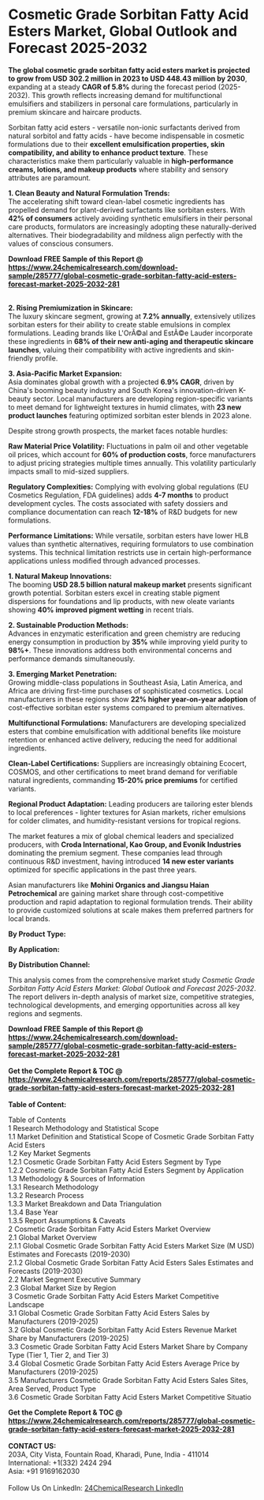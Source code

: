 <h1>Cosmetic Grade Sorbitan Fatty Acid Esters Market, Global Outlook and Forecast 2025-2032</h1><p><strong>The global cosmetic grade sorbitan fatty acid esters market is projected to grow from USD 302.2 million in 2023 to USD 448.43 million by 2030</strong>, expanding at a steady <strong>CAGR of 5.8%</strong> during the forecast period (2025-2032). This growth reflects increasing demand for multifunctional emulsifiers and stabilizers in personal care formulations, particularly in premium skincare and haircare products.</p><p>Sorbitan fatty acid esters - versatile non-ionic surfactants derived from natural sorbitol and fatty acids - have become indispensable in cosmetic formulations due to their <strong>excellent emulsification properties, skin compatibility, and ability to enhance product texture</strong>. These characteristics make them particularly valuable in <strong>high-performance creams, lotions, and makeup products</strong> where stability and sensory attributes are paramount.</p><p><strong>1. Clean Beauty and Natural Formulation Trends:</strong><br>
The accelerating shift toward clean-label cosmetic ingredients has propelled demand for plant-derived surfactants like sorbitan esters. With <strong>42% of consumers</strong> actively avoiding synthetic emulsifiers in their personal care products, formulators are increasingly adopting these naturally-derived alternatives. Their biodegradability and mildness align perfectly with the values of conscious consumers.</p><div><b>Download FREE Sample of this Report @ 
            <a href="https://www.24chemicalresearch.com/download-sample/285777/global-cosmetic-grade-sorbitan-fatty-acid-esters-forecast-market-2025-2032-281">
            https://www.24chemicalresearch.com/download-sample/285777/global-cosmetic-grade-sorbitan-fatty-acid-esters-forecast-market-2025-2032-281</a></b></div><br><p><strong>2. Rising Premiumization in Skincare:</strong><br>
The luxury skincare segment, growing at <strong>7.2% annually</strong>, extensively utilizes sorbitan esters for their ability to create stable emulsions in complex formulations. Leading brands like L'OrÃ©al and EstÃ©e Lauder incorporate these ingredients in <strong>68% of their new anti-aging and therapeutic skincare launches</strong>, valuing their compatibility with active ingredients and skin-friendly profile.</p><p><strong>3. Asia-Pacific Market Expansion:</strong><br>
Asia dominates global growth with a projected <strong>6.9% CAGR</strong>, driven by China's booming beauty industry and South Korea's innovation-driven K-beauty sector. Local manufacturers are developing region-specific variants to meet demand for lightweight textures in humid climates, with <strong>23 new product launches</strong> featuring optimized sorbitan ester blends in 2023 alone.</p><p>Despite strong growth prospects, the market faces notable hurdles:</p><p><strong>Raw Material Price Volatility:</strong> Fluctuations in palm oil and other vegetable oil prices, which account for <strong>60% of production costs</strong>, force manufacturers to adjust pricing strategies multiple times annually. This volatility particularly impacts small to mid-sized suppliers.</p><p><strong>Regulatory Complexities:</strong> Complying with evolving global regulations (EU Cosmetics Regulation, FDA guidelines) adds <strong>4-7 months</strong> to product development cycles. The costs associated with safety dossiers and compliance documentation can reach <strong>12-18%</strong> of R&amp;D budgets for new formulations.</p><p><strong>Performance Limitations:</strong> While versatile, sorbitan esters have lower HLB values than synthetic alternatives, requiring formulators to use combination systems. This technical limitation restricts use in certain high-performance applications unless modified through advanced processes.</p><p><strong>1. Natural Makeup Innovations:</strong><br>
The booming <strong>USD 28.5 billion natural makeup market</strong> presents significant growth potential. Sorbitan esters excel in creating stable pigment dispersions for foundations and lip products, with new oleate variants showing <strong>40% improved pigment wetting</strong> in recent trials.</p><p><strong>2. Sustainable Production Methods:</strong><br>
Advances in enzymatic esterification and green chemistry are reducing energy consumption in production by <strong>35%</strong> while improving yield purity to <strong>98%+</strong>. These innovations address both environmental concerns and performance demands simultaneously.</p><p><strong>3. Emerging Market Penetration:</strong><br>
Growing middle-class populations in Southeast Asia, Latin America, and Africa are driving first-time purchases of sophisticated cosmetics. Local manufacturers in these regions show <strong>22% higher year-on-year adoption</strong> of cost-effective sorbitan ester systems compared to premium alternatives.</p><p><strong>Multifunctional Formulations:</strong>  
  Manufacturers are developing specialized esters that combine emulsification with additional benefits like moisture retention or enhanced active delivery, reducing the need for additional ingredients.</p><p><strong>Clean-Label Certifications:</strong>
  Suppliers are increasingly obtaining Ecocert, COSMOS, and other certifications to meet brand demand for verifiable natural ingredients, commanding <strong>15-20% price premiums</strong> for certified variants.</p><p><strong>Regional Product Adaptation:</strong>
  Leading producers are tailoring ester blends to local preferences - lighter textures for Asian markets, richer emulsions for colder climates, and humidity-resistant versions for tropical regions.</p><p>The market features a mix of global chemical leaders and specialized producers, with <strong>Croda International, Kao Group, and Evonik Industries</strong> dominating the premium segment. These companies lead through continuous R&amp;D investment, having introduced <strong>14 new ester variants</strong> optimized for specific applications in the past three years.</p><p>Asian manufacturers like <strong>Mohini Organics and Jiangsu Haian Petrochemical</strong> are gaining market share through cost-competitive production and rapid adaptation to regional formulation trends. Their ability to provide customized solutions at scale makes them preferred partners for local brands.</p><p><strong>By Product Type:</strong></p><p><strong>By Application:</strong></p><p><strong>By Distribution Channel:</strong></p><p>This analysis comes from the comprehensive market study <em>Cosmetic Grade Sorbitan Fatty Acid Esters Market: Global Outlook and Forecast 2025-2032</em>. The report delivers in-depth analysis of market size, competitive strategies, technological developments, and emerging opportunities across all key regions and segments.</p><div><b>Download FREE Sample of this Report @ 
            <a href="https://www.24chemicalresearch.com/download-sample/285777/global-cosmetic-grade-sorbitan-fatty-acid-esters-forecast-market-2025-2032-281">
            https://www.24chemicalresearch.com/download-sample/285777/global-cosmetic-grade-sorbitan-fatty-acid-esters-forecast-market-2025-2032-281</a></b></div><br><div><b>Get the Complete Report & TOC @ 
            <a href="https://www.24chemicalresearch.com/reports/285777/global-cosmetic-grade-sorbitan-fatty-acid-esters-forecast-market-2025-2032-281">
            https://www.24chemicalresearch.com/reports/285777/global-cosmetic-grade-sorbitan-fatty-acid-esters-forecast-market-2025-2032-281</a></b></div><br>
            <b>Table of Content:</b><p>Table of Contents<br />
1 Research Methodology and Statistical Scope<br />
1.1 Market Definition and Statistical Scope of Cosmetic Grade Sorbitan Fatty Acid Esters<br />
1.2 Key Market Segments<br />
1.2.1 Cosmetic Grade Sorbitan Fatty Acid Esters Segment by Type<br />
1.2.2 Cosmetic Grade Sorbitan Fatty Acid Esters Segment by Application<br />
1.3 Methodology & Sources of Information<br />
1.3.1 Research Methodology<br />
1.3.2 Research Process<br />
1.3.3 Market Breakdown and Data Triangulation<br />
1.3.4 Base Year<br />
1.3.5 Report Assumptions & Caveats<br />
2 Cosmetic Grade Sorbitan Fatty Acid Esters Market Overview<br />
2.1 Global Market Overview<br />
2.1.1 Global Cosmetic Grade Sorbitan Fatty Acid Esters Market Size (M USD) Estimates and Forecasts (2019-2030)<br />
2.1.2 Global Cosmetic Grade Sorbitan Fatty Acid Esters Sales Estimates and Forecasts (2019-2030)<br />
2.2 Market Segment Executive Summary<br />
2.3 Global Market Size by Region<br />
3 Cosmetic Grade Sorbitan Fatty Acid Esters Market Competitive Landscape<br />
3.1 Global Cosmetic Grade Sorbitan Fatty Acid Esters Sales by Manufacturers (2019-2025)<br />
3.2 Global Cosmetic Grade Sorbitan Fatty Acid Esters Revenue Market Share by Manufacturers (2019-2025)<br />
3.3 Cosmetic Grade Sorbitan Fatty Acid Esters Market Share by Company Type (Tier 1, Tier 2, and Tier 3)<br />
3.4 Global Cosmetic Grade Sorbitan Fatty Acid Esters Average Price by Manufacturers (2019-2025)<br />
3.5 Manufacturers Cosmetic Grade Sorbitan Fatty Acid Esters Sales Sites, Area Served, Product Type<br />
3.6 Cosmetic Grade Sorbitan Fatty Acid Esters Market Competitive Situatio</p><div><b>Get the Complete Report & TOC @ 
            <a href="https://www.24chemicalresearch.com/reports/285777/global-cosmetic-grade-sorbitan-fatty-acid-esters-forecast-market-2025-2032-281">
            https://www.24chemicalresearch.com/reports/285777/global-cosmetic-grade-sorbitan-fatty-acid-esters-forecast-market-2025-2032-281</a></b></div><br><b>CONTACT US:</b><br>
            203A, City Vista, Fountain Road, Kharadi, Pune, India - 411014<br>
            International: +1(332) 2424 294<br>
            Asia: +91 9169162030 <br><br>
            Follow Us On LinkedIn: <a href="https://www.linkedin.com/company/24chemicalresearch/">24ChemicalResearch LinkedIn</a>